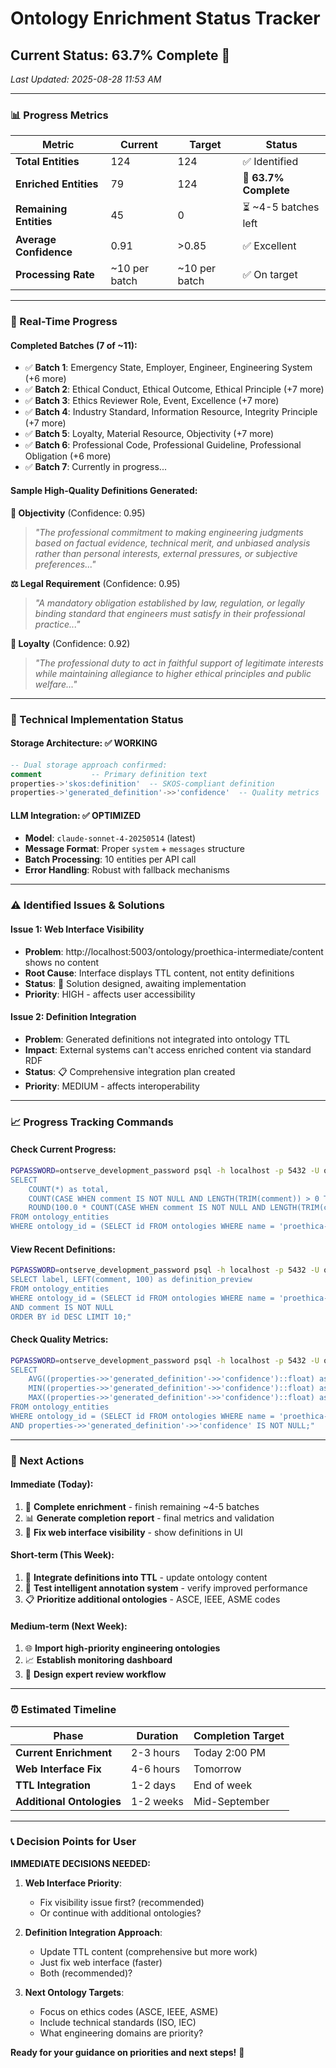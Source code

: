 # Ontology Enrichment Status Tracker

## **Current Status: 63.7% Complete** 🎯
*Last Updated: 2025-08-28 11:53 AM*

---

### **📊 Progress Metrics**

| Metric | Current | Target | Status |
|--------|---------|--------|--------|
| **Total Entities** | 124 | 124 | ✅ Identified |
| **Enriched Entities** | 79 | 124 | 🔄 **63.7% Complete** |
| **Remaining Entities** | 45 | 0 | ⏳ ~4-5 batches left |
| **Average Confidence** | 0.91 | >0.85 | ✅ Excellent |
| **Processing Rate** | ~10 per batch | ~10 per batch | ✅ On target |

---

### **🚀 Real-Time Progress**

#### **Completed Batches (7 of ~11)**:
- ✅ **Batch 1**: Emergency State, Employer, Engineer, Engineering System (+6 more)
- ✅ **Batch 2**: Ethical Conduct, Ethical Outcome, Ethical Principle (+7 more) 
- ✅ **Batch 3**: Ethics Reviewer Role, Event, Excellence (+7 more)
- ✅ **Batch 4**: Industry Standard, Information Resource, Integrity Principle (+7 more)
- ✅ **Batch 5**: Loyalty, Material Resource, Objectivity (+7 more)
- ✅ **Batch 6**: Professional Code, Professional Guideline, Professional Obligation (+6 more)
- ✅ **Batch 7**: Currently in progress...

#### **Sample High-Quality Definitions Generated**:

**🎯 Objectivity** (Confidence: 0.95)
> *"The professional commitment to making engineering judgments based on factual evidence, technical merit, and unbiased analysis rather than personal interests, external pressures, or subjective preferences..."*

**⚖️ Legal Requirement** (Confidence: 0.95)  
> *"A mandatory obligation established by law, regulation, or legally binding standard that engineers must satisfy in their professional practice..."*

**🤝 Loyalty** (Confidence: 0.92)
> *"The professional duty to act in faithful support of legitimate interests while maintaining allegiance to higher ethical principles and public welfare..."*

---

### **🔧 Technical Implementation Status**

#### **Storage Architecture**: ✅ **WORKING**
```sql
-- Dual storage approach confirmed:
comment           -- Primary definition text
properties->'skos:definition'  -- SKOS-compliant definition
properties->'generated_definition'->>'confidence'  -- Quality metrics
```

#### **LLM Integration**: ✅ **OPTIMIZED**
- **Model**: `claude-sonnet-4-20250514` (latest)
- **Message Format**: Proper `system` + `messages` structure
- **Batch Processing**: 10 entities per API call
- **Error Handling**: Robust with fallback mechanisms

---

### **⚠️ Identified Issues & Solutions**

#### **Issue 1: Web Interface Visibility**
- **Problem**: http://localhost:5003/ontology/proethica-intermediate/content shows no content
- **Root Cause**: Interface displays TTL content, not entity definitions
- **Status**: 🔄 Solution designed, awaiting implementation
- **Priority**: HIGH - affects user accessibility

#### **Issue 2: Definition Integration**
- **Problem**: Generated definitions not integrated into ontology TTL
- **Impact**: External systems can't access enriched content via standard RDF
- **Status**: 📋 Comprehensive integration plan created
- **Priority**: MEDIUM - affects interoperability

---

### **📈 Progress Tracking Commands**

#### **Check Current Progress**:
```bash
PGPASSWORD=ontserve_development_password psql -h localhost -p 5432 -U ontserve_user -d ontserve -c "
SELECT 
    COUNT(*) as total,
    COUNT(CASE WHEN comment IS NOT NULL AND LENGTH(TRIM(comment)) > 0 THEN 1 END) as enriched,
    ROUND(100.0 * COUNT(CASE WHEN comment IS NOT NULL AND LENGTH(TRIM(comment)) > 0 THEN 1 END) / COUNT(*), 1) as progress
FROM ontology_entities 
WHERE ontology_id = (SELECT id FROM ontologies WHERE name = 'proethica-intermediate');"
```

#### **View Recent Definitions**:
```bash
PGPASSWORD=ontserve_development_password psql -h localhost -p 5432 -U ontserve_user -d ontserve -c "
SELECT label, LEFT(comment, 100) as definition_preview
FROM ontology_entities 
WHERE ontology_id = (SELECT id FROM ontologies WHERE name = 'proethica-intermediate')
AND comment IS NOT NULL 
ORDER BY id DESC LIMIT 10;"
```

#### **Check Quality Metrics**:
```bash
PGPASSWORD=ontserve_development_password psql -h localhost -p 5432 -U ontserve_user -d ontserve -c "
SELECT 
    AVG((properties->>'generated_definition'->>'confidence')::float) as avg_confidence,
    MIN((properties->>'generated_definition'->>'confidence')::float) as min_confidence,
    MAX((properties->>'generated_definition'->>'confidence')::float) as max_confidence
FROM ontology_entities 
WHERE ontology_id = (SELECT id FROM ontologies WHERE name = 'proethica-intermediate')
AND properties->>'generated_definition'->>'confidence' IS NOT NULL;"
```

---

### **🎯 Next Actions**

#### **Immediate (Today)**:
1. 🔄 **Complete enrichment** - finish remaining ~4-5 batches
2. 📊 **Generate completion report** - final metrics and validation
3. 🔧 **Fix web interface visibility** - show definitions in UI

#### **Short-term (This Week)**:
1. 🔗 **Integrate definitions into TTL** - update ontology content
2. 🧪 **Test intelligent annotation system** - verify improved performance  
3. 📋 **Prioritize additional ontologies** - ASCE, IEEE, ASME codes

#### **Medium-term (Next Week)**:
1. 🌐 **Import high-priority engineering ontologies**
2. 📈 **Establish monitoring dashboard**
3. 👥 **Design expert review workflow**

---

### **⏰ Estimated Timeline**

| Phase | Duration | Completion Target |
|-------|----------|-------------------|
| **Current Enrichment** | 2-3 hours | Today 2:00 PM |
| **Web Interface Fix** | 4-6 hours | Tomorrow |  
| **TTL Integration** | 1-2 days | End of week |
| **Additional Ontologies** | 1-2 weeks | Mid-September |

---

### **📞 Decision Points for User**

**IMMEDIATE DECISIONS NEEDED:**

1. **Web Interface Priority**: 
   - Fix visibility issue first? (recommended)
   - Or continue with additional ontologies?

2. **Definition Integration Approach**:
   - Update TTL content (comprehensive but more work)
   - Just fix web interface (faster)
   - Both (recommended)?

3. **Next Ontology Targets**:
   - Focus on ethics codes (ASCE, IEEE, ASME)
   - Include technical standards (ISO, IEC)  
   - What engineering domains are priority?

**Ready for your guidance on priorities and next steps!** 🚀